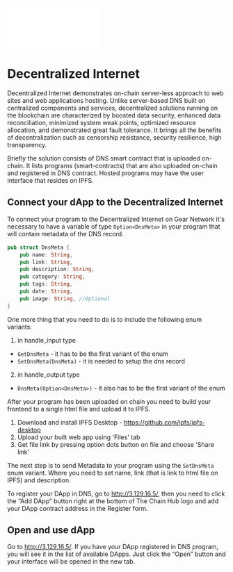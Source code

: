 ![alt text](https://github.com/alan-palacios/hackathon-web3-2022/blob/main/frontend/public/static/logo.svg?raw=true)

# Decentralized Internet

Decentralized Internet demonstrates on-chain server-less approach to web sites and web applications hosting. Unlike server-based DNS built on centralized components and services, decentralized solutions running on the blockchain are characterized by boosted data security, enhanced data reconciliation, minimized system weak points, optimized resource allocation, and demonstrated great fault tolerance. It brings all the benefits of decentralization such as censorship resistance, security resilience, high transparency.

Briefly the solution consists of DNS smart contract that is uploaded on-chain. It lists programs (smart-contracts) that are also uploaded on-chain and registered in DNS contract. Hosted programs may have the user interface that resides on IPFS.

## Connect your dApp to the Decentralized Internet

To connect your program to the Decentralized Internet on Gear Network it's necessary to have a variable of type `Option<DnsMeta>` in your program that will contain metadata of the DNS record.

```rust
pub struct DnsMeta {
    pub name: String,
    pub link: String,
    pub description: String,
    pub category: String,
    pub tags: String,
    pub date: String,
    pub image: String, //Optional
}
```

One more thing that you need to do is to include the following enum variants:

1. in handle_input type

- `GetDnsMeta` - it has to be the first variant of the enum
- `SetDnsMeta(DnsMeta)` - it is needed to setup the dns record

2. in handle_output type

- `DnsMeta(Option<DnsMeta>)` - it also has to be the first variant of the enum

After your program has been uploaded on chain you need to build your frontend to a single html file and upload it to IPFS.

1. Download and install IPFS Desktop - https://github.com/ipfs/ipfs-desktop
2. Upload your built web app using 'Files' tab
3. Get file link by pressing option dots button on file and choose 'Share link'

The next step is to send Metadata to your program using the `SetDnsMeta` enum variant. Where you need to set name, link (that is link to html file on IPFS) and description.

To register your DApp in DNS, go to http://3.129.16.5/, then you need to click the “Add DApp” button right at the bottom of The Chain Hub logo and add your DApp contract address in the Register form.

## Open and use dApp

Go to http://3.129.16.5/. If you have your DApp registered in DNS program, you will see it in the list of available DApps. Just click the “Open” button and your interface will be opened in the new tab.
